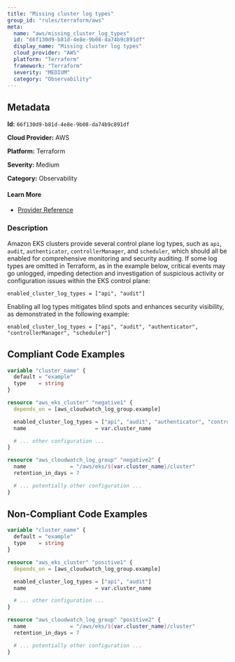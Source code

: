 ```yaml
---
title: "Missing cluster log types"
group_id: "rules/terraform/aws"
meta:
  name: "aws/missing_cluster_log_types"
  id: "66f130d9-b81d-4e8e-9b08-da74b9c891df"
  display_name: "Missing cluster log types"
  cloud_provider: "AWS"
  platform: "Terraform"
  framework: "Terraform"
  severity: "MEDIUM"
  category: "Observability"
---
```

## Metadata

**Id:** `66f130d9-b81d-4e8e-9b08-da74b9c891df`

**Cloud Provider:** AWS

**Platform:** Terraform

**Severity:** Medium

**Category:** Observability

#### Learn More

 - [Provider Reference](https://www.terraform.io/docs/providers/aws/r/eks_cluster.html)

### Description

 Amazon EKS clusters provide several control plane log types, such as `api`, `audit`, `authenticator`, `controllerManager`, and `scheduler`, which should all be enabled for comprehensive monitoring and security auditing. If some log types are omitted in Terraform, as in the example below, critical events may go unlogged, impeding detection and investigation of suspicious activity or configuration issues within the EKS control plane:

```
enabled_cluster_log_types = ["api", "audit"]
```

Enabling all log types mitigates blind spots and enhances security visibility, as demonstrated in the following example:

```
enabled_cluster_log_types = ["api", "audit", "authenticator", "controllerManager", "scheduler"]
```


## Compliant Code Examples
```terraform
variable "cluster_name" {
  default = "example"
  type    = string
}

resource "aws_eks_cluster" "negative1" {
  depends_on = [aws_cloudwatch_log_group.example]

  enabled_cluster_log_types = ["api", "audit", "authenticator", "controllerManager", "scheduler"]
  name                      = var.cluster_name

  # ... other configuration ...
}

resource "aws_cloudwatch_log_group" "negative2" {
  name              = "/aws/eks/${var.cluster_name}/cluster"
  retention_in_days = 7

  # ... potentially other configuration ...
}

```
## Non-Compliant Code Examples
```terraform
variable "cluster_name" {
  default = "example"
  type    = string
}

resource "aws_eks_cluster" "positive1" {
  depends_on = [aws_cloudwatch_log_group.example]

  enabled_cluster_log_types = ["api", "audit"]
  name                      = var.cluster_name

  # ... other configuration ...
}

resource "aws_cloudwatch_log_group" "positive2" {
  name              = "/aws/eks/${var.cluster_name}/cluster"
  retention_in_days = 7

  # ... potentially other configuration ...
}

```